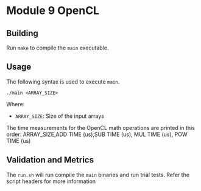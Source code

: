 # Module 9 OpenCL

## Building
Run `make` to compile the `main` executable.

## Usage
The following syntax is used to execute `main`.
```
./main <ARRAY_SIZE>
```
Where:
- `ARRAY_SIZE`: Size of the input arrays

The time measurements for the OpenCL math operations are printed in this order:
ARRAY_SIZE,ADD TIME (us),SUB TIME (us), MUL TIME (us), POW TIME (us)

## Validation and Metrics
The `run.sh` will run compile the `main` binaries and run trial tests.
Refer the script headers for more information